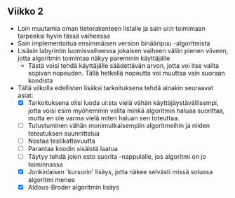 ## Viikko 2
- Loin muutamia oman tietorakenteen listalle ja sain ui:n toimimaan tarpeeksi hyvin tässä vaiheessa
- Sain implementoitua ensimmäisen version binääripuu -algoritmista
- Lisäsin labyrintin luomisvaiheessa jokaisen vaiheen väliin pienen viiveen, jotta algoritmin toimintaa näkyy paremmin käyttäjälle
  - Tästä voisi tehdä käyttäjälle säädettävän arvon, jotta voi itse valita sopivan nopeuden. Tällä hetkellä nopeutta voi muuttaa vain suoraan koodista
- Tällä viikolla edellisten lisäksi tarkoituksena tehdä ainakin seuraavat asiat: 
  - [x] Tarkoituksena olisi luoda ui:sta vielä vähän käyttäjäystävällisempi, jotta voisi esim myöhemmin valita minkä algoritmin haluaa suorittaa, mutta en ole  varma vielä miten haluan sen toteuttaa.
  - [ ] Tutustuminen vähän monimutkaisempiin algoritmeihin ja niiden toteutuksen suunnittelua
  - [ ] Nostaa testikattavuutta
  - [ ] Parantaa koodin sisäistä laatua 
  - [ ] Täytyy tehdä jokin esto suorita -nappulalle, jos algoritmi on jo toiminnassa
  - [x] Jonkinlaisen 'kursorin' lisäys, jotta näkee selvästi missä solussa algoritmi menee
  - [x] Aldous-Broder algoritmin lisäys